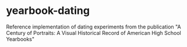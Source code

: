 # yearbook-dating
Reference implementation of dating experiments from the publication "A Century of Portraits: A Visual Historical Record of American High School Yearbooks"
